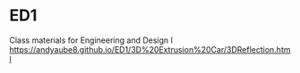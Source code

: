 # ED1
Class materials for Engineering and Design I
https://andyaube8.github.io/ED1/3D%20Extrusion%20Car/3DReflection.html
